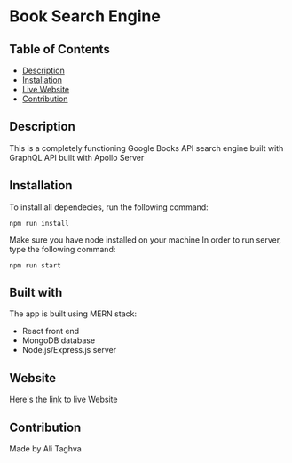 # Book Search Engine

## Table of Contents
* [Description](#description)
* [Installation](#installation)
* [Live Website](#website)
* [Contribution](#contribution)

## Description
This is a completely functioning Google Books API search engine built with GraphQL API built with Apollo Server


## Installation
To install all dependecies, run the following command:

```
npm run install
```

Make sure you have node installed on your machine
In order to run server, type the following command:

```
npm run start
```

## Built with
The app is built using MERN stack:
* React front end
* MongoDB database
* Node.js/Express.js server

## Website
Here's the [link](https://ataghva-book-search-engine.herokuapp.com/) to live Website

## Contribution
Made by Ali Taghva
